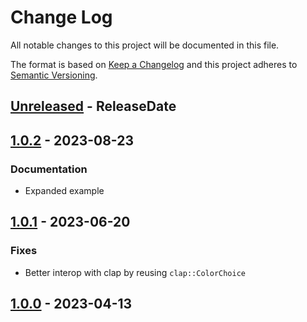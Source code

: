 # Change Log
All notable changes to this project will be documented in this file.

The format is based on [Keep a Changelog](http://keepachangelog.com/)
and this project adheres to [Semantic Versioning](http://semver.org/).

<!-- next-header -->
## [Unreleased] - ReleaseDate

## [1.0.2] - 2023-08-23

### Documentation

- Expanded example

## [1.0.1] - 2023-06-20

### Fixes

- Better interop with clap by reusing `clap::ColorChoice`

## [1.0.0] - 2023-04-13

<!-- next-url -->
[Unreleased]: https://github.com/rust-cli/anstyle/compare/colorchoice-clap-v1.0.2...HEAD
[1.0.2]: https://github.com/rust-cli/anstyle/compare/colorchoice-clap-v1.0.1...colorchoice-clap-v1.0.2
[1.0.1]: https://github.com/rust-cli/anstyle/compare/colorchoice-clap-v1.0.0...colorchoice-clap-v1.0.1
[1.0.0]: https://github.com/rust-cli/anstyle/compare/c4423c1...colorchoice-clap-v1.0.0
